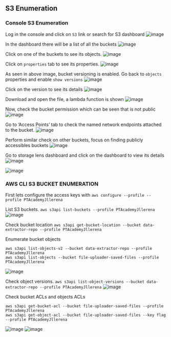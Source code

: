 ## S3 Enumeration 

### Console S3 Enumeration

Log in the console and click on `S3` link or search for S3 dashboard
![image](https://user-images.githubusercontent.com/46797181/224888763-9c03d668-5283-4f88-b2ba-c92d3086893e.png)

In the dashboard there will be a list of all the buckets
![image](https://user-images.githubusercontent.com/46797181/224888911-7e678db6-aba4-4116-a222-a47d3f4b7b28.png)

Click on one of the buckets to see its objects.
![image](https://user-images.githubusercontent.com/46797181/224889008-190fcf7b-40d5-40ea-b0c9-2eef47aff05e.png)

Click on `properties` tab to see its properties.
![image](https://user-images.githubusercontent.com/46797181/224889146-7f2f5271-1a5f-43a0-baa3-f592df7e3da9.png)

As seen in above image, bucket versioning is enabled. Go back to `objects` properties and enable `show versions`
![image](https://user-images.githubusercontent.com/46797181/224889384-2a109f68-eb00-450d-8ec6-5a125906d102.png)

Click on the version to see its details
![image](https://user-images.githubusercontent.com/46797181/224890045-669ed9b4-ff29-443b-b52e-20ba102d4945.png)

Download and open the file, a lambda function is shown
![image](https://user-images.githubusercontent.com/46797181/224890290-940e3ba9-2d80-44b6-96a7-fc7838bfd78c.png)

Now, check the bucket permission which can be seen that is not public
![image](https://user-images.githubusercontent.com/46797181/224890803-b907c97c-7cfb-4260-9a76-3c59b90d411d.png)

Go to ‘Access Points’ tab to check the named network endpoints attached to the bucket.
![image](https://user-images.githubusercontent.com/46797181/224891077-479edfe1-0793-4dbe-8b82-2398f68f6c11.png)

Perform similar check on other buckets, focus on finding publicly accessibles buckets
![image](https://user-images.githubusercontent.com/46797181/224891588-6e854e4f-349d-40d6-bc0d-602774917cb2.png)

Go to storage lens dashboard and click on the dashboard to view its details
![image](https://user-images.githubusercontent.com/46797181/224891779-a9b62a0f-3311-4d8f-85bc-edb6f39aa880.png)

![image](https://user-images.githubusercontent.com/46797181/224892078-523b354a-39ba-44ac-9929-e240b25b3308.png)

### AWS CLI S3 BUCKET ENUMERATION

First lets configure the access keys with `aws configure --profile --profile PTAcademyJllerena`

List S3 buckets. `aws s3api list-buckets --profile PTAcademyJllerena`
![image](https://user-images.githubusercontent.com/46797181/224892838-9cea6f33-4192-491f-877e-7c52fc2e498a.png)

Check bucket location `aws s3api get-bucket-location --bucket data-extractor-repo --profile PTAcademyJllerena`

Enumerate bucket objects 
```
aws s3api list-objects-v2 --bucket data-extractor-repo --profile PTAcademyJllerena
aws s3api list-objects --bucket file-uploader-saved-files --profile PTAcademyJllerena
```
![image](https://user-images.githubusercontent.com/46797181/224893265-b5d12488-69c0-4336-8227-b40175489963.png)

Check object versions. `aws s3api list-object-versions --bucket data-extractor-repo --profile PTAcademyJllerena`
![image](https://user-images.githubusercontent.com/46797181/224893538-55a77a94-9dbc-4fe9-bd68-75a93f37f97a.png)

Check bucket ACLs and objects ACLs
```
aws s3api get-bucket-acl --bucket file-uploader-saved-files --profile PTAcademyJllerena
aws s3api get-object-acl --bucket file-uploader-saved-files --key flag --profile PTAcademyJllerena
```
![image](https://user-images.githubusercontent.com/46797181/224893711-d7d95d3c-eb1b-4d4d-8547-ef2642f6b28f.png)
![image](https://user-images.githubusercontent.com/46797181/224893806-4acd58ac-f152-4d31-bc9e-fa224adb230e.png)










